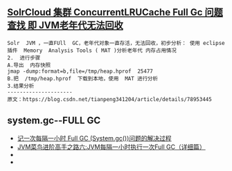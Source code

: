 ## [SolrCloud 集群 ConcurrentLRUCache Full Gc 问题查找 即 JVM老年代无法回收](https://blog.csdn.net/tianpeng341204/article/details/78953445)
```
Solr  JVM ，一直FUll  GC，老年代对象一直存活，无法回收，初步分析： 使用 eclipse 插件  Memory  Analysis Tools ( MAT )分析老年代 内存占用情况
2.  进行步骤
A.导出  内存快照
jmap -dump:format=b,file=/tmp/heap.hprof  25477       
B.把  /tmp/heap.hprof  下载到本地，使用  MAT 进行分析
3.结果分析
--------------------- 
原文：https://blog.csdn.net/tianpeng341204/article/details/78953445 
```

## system.gc--FULL GC
- [记一次每隔一小时 Full GC (System.gc())问题的解决过程](https://www.jianshu.com/p/6a2f14067f50?tdsourcetag=s_pctim_aiomsg)
- [JVM菜鸟进阶高手之路六:JVM每隔一小时执行一次Full GC（详细篇）](https://alpha-ss.sohu.com/infonews/article/6346133922451030016?tdsourcetag=s_pctim_aiomsg&qq-pf-to=pcqq.group)
- []()
- []()